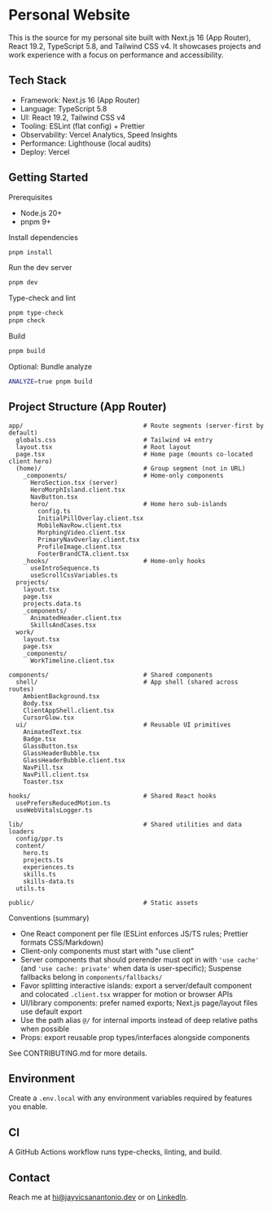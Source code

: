 # Personal Website

This is the source for my personal site built with Next.js 16 (App Router), React 19.2, TypeScript 5.8, and Tailwind CSS v4. It showcases projects and work experience with a focus on performance and accessibility.

## Tech Stack

- Framework: Next.js 16 (App Router)
- Language: TypeScript 5.8
- UI: React 19.2, Tailwind CSS v4
- Tooling: ESLint (flat config) + Prettier
- Observability: Vercel Analytics, Speed Insights
- Performance: Lighthouse (local audits)
- Deploy: Vercel

## Getting Started

Prerequisites

- Node.js 20+
- pnpm 9+

Install dependencies

```bash
pnpm install
```

Run the dev server

```bash
pnpm dev
```

Type-check and lint

```bash
pnpm type-check
pnpm check
```

Build

```bash
pnpm build
```

Optional: Bundle analyze

```bash
ANALYZE=true pnpm build
```

## Project Structure (App Router)

```plaintext
app/                                 # Route segments (server-first by default)
  globals.css                        # Tailwind v4 entry
  layout.tsx                         # Root layout
  page.tsx                           # Home page (mounts co-located client hero)
  (home)/                            # Group segment (not in URL)
    _components/                     # Home-only components
      HeroSection.tsx (server)
      HeroMorphIsland.client.tsx
      NavButton.tsx
      hero/                          # Home hero sub-islands
        config.ts
        InitialPillOverlay.client.tsx
        MobileNavRow.client.tsx
        MorphingVideo.client.tsx
        PrimaryNavOverlay.client.tsx
        ProfileImage.client.tsx
        FooterBrandCTA.client.tsx
    _hooks/                          # Home-only hooks
      useIntroSequence.ts
      useScrollCssVariables.ts
  projects/
    layout.tsx
    page.tsx
    projects.data.ts
    _components/
      AnimatedHeader.client.tsx
      SkillsAndCases.tsx
  work/
    layout.tsx
    page.tsx
    _components/
      WorkTimeline.client.tsx

components/                          # Shared components
  shell/                             # App shell (shared across routes)
    AmbientBackground.tsx
    Body.tsx
    ClientAppShell.client.tsx
    CursorGlow.tsx
  ui/                                # Reusable UI primitives
    AnimatedText.tsx
    Badge.tsx
    GlassButton.tsx
    GlassHeaderBubble.tsx
    GlassHeaderBubble.client.tsx
    NavPill.tsx
    NavPill.client.tsx
    Toaster.tsx

hooks/                               # Shared React hooks
  usePrefersReducedMotion.ts
  useWebVitalsLogger.ts

lib/                                 # Shared utilities and data loaders
  config/ppr.ts
  content/
    hero.ts
    projects.ts
    experiences.ts
    skills.ts
    skills-data.ts
  utils.ts

public/                              # Static assets
```

Conventions (summary)

- One React component per file (ESLint enforces JS/TS rules; Prettier formats CSS/Markdown)
- Client-only components must start with "use client"
- Server components that should prerender must opt in with `'use cache'` (and `'use cache: private'` when data is user-specific); Suspense fallbacks belong in `components/fallbacks/`
- Favor splitting interactive islands: export a server/default component and colocated `.client.tsx` wrapper for motion or browser APIs
- UI/library components: prefer named exports; Next.js page/layout files use default export
- Use the path alias `@/` for internal imports instead of deep relative paths when possible
- Props: export reusable prop types/interfaces alongside components

See CONTRIBUTING.md for more details.

## Environment

Create a `.env.local` with any environment variables required by features you enable.

## CI

A GitHub Actions workflow runs type-checks, linting, and build.

## Contact

Reach me at [hi@jayvicsanantonio.dev](mailto:hi@jayvicsanantonio.dev) or on [LinkedIn](https://www.linkedin.com/in/jayvicsanantonio/).
